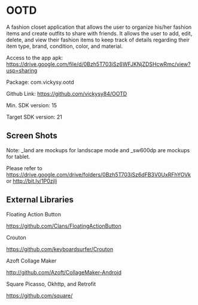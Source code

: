 # OOTD
A fashion closet application that allows the user to organize his/her fashion items and create outfits to share with friends. It allows the user to add, edit, delete, and view their fashion items to keep track of details regarding their item type, brand, condition, color, and material.

Access to the app apk: https://drive.google.com/file/d/0Bzh5T703iSz6WFJKNjZDSHcwRmc/view?usp=sharing

Package: com.vickysy.ootd

Github Link: https://github.com/vickysy84/OOTD

Min. SDK version: 15

Target SDK version: 21

## Screen Shots

Note: _land are mockups for landscape mode and _sw600dp are mockups for tablet.

Please refer to https://drive.google.com/drive/folders/0Bzh5T703iSz6dFB3V0UxRFhYOVk or http://bit.ly/1P0zjli

## External Libraries

Floating Action Button

https://github.com/Clans/FloatingActionButton

Crouton

https://github.com/keyboardsurfer/Crouton

Azoft Collage Maker

http://github.com/Azoft/CollageMaker-Android

Square Picasso, Okhttp, and Retrofit

https://github.com/square/
